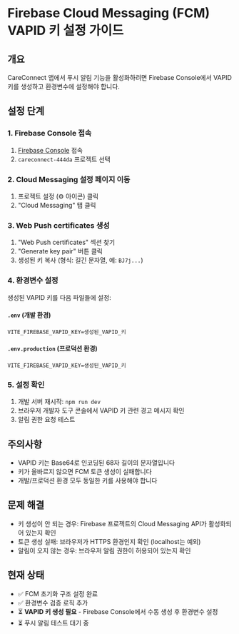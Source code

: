 # Firebase Cloud Messaging (FCM) VAPID 키 설정 가이드

## 개요
CareConnect 앱에서 푸시 알림 기능을 활성화하려면 Firebase Console에서 VAPID 키를 생성하고 환경변수에 설정해야 합니다.

## 설정 단계

### 1. Firebase Console 접속
1. [Firebase Console](https://console.firebase.google.com/) 접속
2. `careconnect-444da` 프로젝트 선택

### 2. Cloud Messaging 설정 페이지 이동
1. 프로젝트 설정 (⚙️ 아이콘) 클릭
2. "Cloud Messaging" 탭 클릭

### 3. Web Push certificates 생성
1. "Web Push certificates" 섹션 찾기
2. "Generate key pair" 버튼 클릭
3. 생성된 키 복사 (형식: 길긴 문자열, 예: `BJ7j...`)

### 4. 환경변수 설정
생성된 VAPID 키를 다음 파일들에 설정:

#### `.env` (개발 환경)
```
VITE_FIREBASE_VAPID_KEY=생성된_VAPID_키
```

#### `.env.production` (프로덕션 환경)
```
VITE_FIREBASE_VAPID_KEY=생성된_VAPID_키
```

### 5. 설정 확인
1. 개발 서버 재시작: `npm run dev`
2. 브라우저 개발자 도구 콘솔에서 VAPID 키 관련 경고 메시지 확인
3. 알림 권한 요청 테스트

## 주의사항
- VAPID 키는 Base64로 인코딩된 68자 길이의 문자열입니다
- 키가 올바르지 않으면 FCM 토큰 생성이 실패합니다
- 개발/프로덕션 환경 모두 동일한 키를 사용해야 합니다

## 문제 해결
- 키 생성이 안 되는 경우: Firebase 프로젝트의 Cloud Messaging API가 활성화되어 있는지 확인
- 토큰 생성 실패: 브라우저가 HTTPS 환경인지 확인 (localhost는 예외)
- 알림이 오지 않는 경우: 브라우저 알림 권한이 허용되어 있는지 확인

## 현재 상태
- ✅ FCM 초기화 구조 설정 완료
- ✅ 환경변수 검증 로직 추가
- ⏳ **VAPID 키 생성 필요** - Firebase Console에서 수동 생성 후 환경변수 설정
- ⏳ 푸시 알림 테스트 대기 중